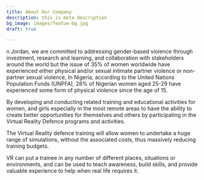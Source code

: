 ```yaml
---
title: About Our Company
description: this is meta description
bg_image: images/featue-bg.jpg
draft: true

---
```

n Jordan, we are committed to addressing gender-based violence through investment, research and learning, and collaboration with stakeholders around the world but the issue of 35% of women worldwide have experienced either physical and/or sexual intimate partner violence or non-partner sexual violence, In Nigeria, according to the United Nations Population Funds (UNPFA), 28% of Nigerian women aged 25-29 have experienced some form of physical violence since the age of 15.

By developing and conducting related training and educational activities for women, and girls especially in the most remote areas to have the ability to create better opportunities for themselves and others by participating in the Virtual Reality Defence programs and activities.

The Virtual Reality defence training will allow women to undertake a huge range of simulations, without the associated costs, thus massively reducing training budgets.

VR can put a trainee in any number of different places, situations or environments, and can be used to teach awareness, build skills, and provide valuable experience to help when real life requires it.